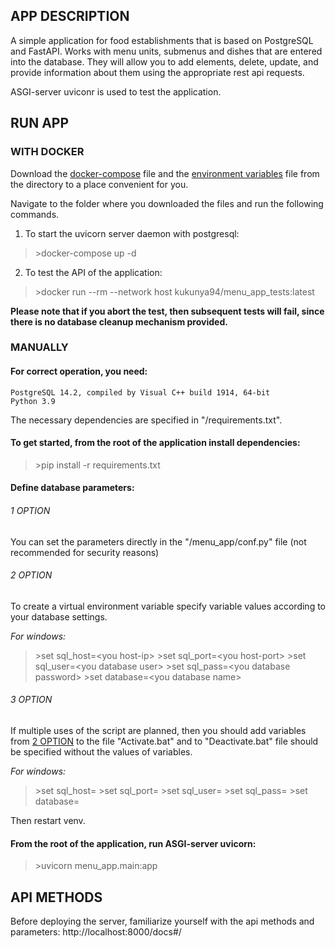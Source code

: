 ## APP DESCRIPTION ##

A simple application for food establishments that is based on PostgreSQL and FastAPI.
Works with menu units, submenus and dishes that are entered into the database. They will allow you to add elements, delete, update, and provide information about them using the appropriate rest api requests.

ASGI-server uviconr is used to test the application.

## RUN APP ##
### WITH DOCKER ###
Download the [docker-compose](https://github.com/Kukunya/menu_app/blob/master/docker-compose/docker-compose.yaml) file and the [environment variables](https://github.com/Kukunya/menu_app/blob/master/docker-compose/env.env) file from the directory to a place convenient for you.

Navigate to the folder where you downloaded the files and run the following commands.
1. To start the uvicorn server daemon with postgresql:

>\>docker-compose up -d

2. To test the API of the application:

>\>docker run --rm --network host kukunya94/menu_app_tests:latest

**Please note that if you abort the test, then subsequent tests will fail, since there is no database cleanup mechanism provided.**

### MANUALLY ###

#### For correct operation, you need: ####
    PostgreSQL 14.2, compiled by Visual C++ build 1914, 64-bit
    Python 3.9

The necessary dependencies are specified in "/requirements.txt".



#### To get started, from the root of the application install dependencies: ####
>\>pip install -r requirements.txt



#### Define database parameters: ####

###### 1 OPTION ######
You can set the parameters directly in the "/menu_app/conf.py" file (not recommended for security reasons)

###### 2 OPTION ######
To create a virtual environment variable specify variable values according to your database settings.

*For windows:*

>\>set sql_host=\<you host-ip>
>\>set sql_port=\<you host-port>
>\>set sql_user=\<you database user>
>\>set sql_pass=\<you database password>
>\>set database=\<you database name>

###### 3 OPTION ######
If multiple uses of the script are planned, then you should add variables from [2 OPTION](/#2-option) to the file "Activate.bat" and to "Deactivate.bat" file should be specified without the values of variables.

*For windows:*

>\>set sql_host=
>\>set sql_port=
>\>set sql_user=
>\>set sql_pass=
>\>set database=

Then restart venv.



#### From the root of the application, run ASGI-server uvicorn: ####
>\>uvicorn menu_app.main:app

## API METHODS ##

Before deploying the server, familiarize yourself with the api methods and parameters: http://localhost:8000/docs#/
